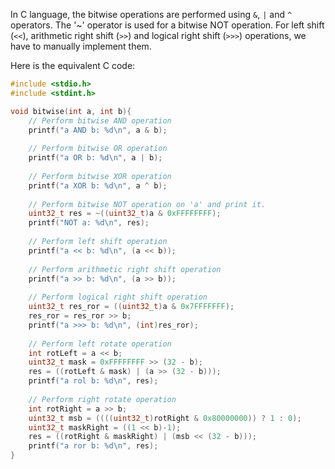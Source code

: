  In C language, the bitwise operations are performed using `&`, `|` and `^` operators. The '~' operator is used for a bitwise NOT operation. For left shift (`<<`), arithmetic right shift (`>>`) and logical right shift (`>>>`) operations, we have to manually implement them. 

Here is the equivalent C code:
```c
#include <stdio.h>
#include <stdint.h>

void bitwise(int a, int b){
    // Perform bitwise AND operation
    printf("a AND b: %d\n", a & b);
    
    // Perform bitwise OR operation
    printf("a OR b: %d\n", a | b);
    
    // Perform bitwise XOR operation
    printf("a XOR b: %d\n", a ^ b);
    
    // Perform bitwise NOT operation on 'a' and print it.
    uint32_t res = ~((uint32_t)a & 0xFFFFFFFF);
    printf("NOT a: %d\n", res);
    
    // Perform left shift operation
    printf("a << b: %d\n", (a << b));
    
    // Perform arithmetic right shift operation
    printf("a >> b: %d\n", (a >> b));
    
    // Perform logical right shift operation
    uint32_t res_ror = ((uint32_t)a & 0x7FFFFFFF);
    res_ror = res_ror >> b;
    printf("a >>> b: %d\n", (int)res_ror);
    
    // Perform left rotate operation
    int rotLeft = a << b;
    uint32_t mask = 0xFFFFFFFF >> (32 - b);
    res = ((rotLeft & mask) | (a >> (32 - b)));
    printf("a rol b: %d\n", res);
    
    // Perform right rotate operation
    int rotRight = a >> b;
    uint32_t msb = ((((uint32_t)rotRight & 0x80000000)) ? 1 : 0);
    uint32_t maskRight = ((1 << b)-1);
    res = ((rotRight & maskRight) | (msb << (32 - b)));
    printf("a ror b: %d\n", res);
}
```

